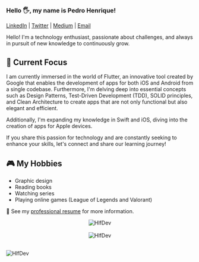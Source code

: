 ### Hello 🖐️, my name is Pedro Henrique!

[LinkedIn](https://www.linkedin.com/in/pedro-henrique-66892116a/) | [Twitter](https://twitter.com/HlfDev) | [Medium](https://medium.com/@hlfdev) | [Email](mailto:pedrohlf.contato@gmail.com)

Hello! I'm a technology enthusiast, passionate about challenges, and always in pursuit of new knowledge to continuously grow.

## 🚀 Current Focus

I am currently immersed in the world of Flutter, an innovative tool created by Google that enables the development of apps for both iOS and Android from a single codebase. Furthermore, I'm delving deep into essential concepts such as Design Patterns, Test-Driven Development (TDD), SOLID principles, and Clean Architecture to create apps that are not only functional but also elegant and efficient.

Additionally, I'm expanding my knowledge in Swift and iOS, diving into the creation of apps for Apple devices.

If you share this passion for technology and are constantly seeking to enhance your skills, let's connect and share our learning journey!

## 🎮 My Hobbies

- Graphic design
- Reading books
- Watching series
- Playing online games (League of Legends and Valorant)

📝 See my [professional resume](https://www.canva.com/design/DAEdFfj3FPc/x_5ssEFW71ScHdQnEw7sAQ/view?utm_content=DAEdFfj3FPc&utm_campaign=designshare&utm_medium=link&utm_source=sharebutton) for more information.

<div style="display: flex; flex-direction: column; align-items: center;">
  <img src="https://github-readme-stats.vercel.app/api/top-langs/?username=hlfdev&layout=compact&theme=graywhite&title_color=268bd2" alt="HlfDev" />
  <br>
  <img src="https://github-readme-stats.vercel.app/api?username=HlfDev&count_private=true&show_icons=true&theme=graywhite&icon_color=268bd2&title_color=268bd2" alt="HlfDev" />
</div>
<br>
<p align="left"> <img src="https://komarev.com/ghpvc/?username=hlfdev" alt="HlfDev" /> </p>
